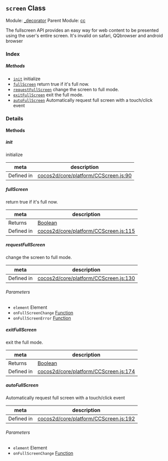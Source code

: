## `screen` Class



Module: [_decorator](../modules/_decorator.md)
Parent Module: [cc](../modules/cc.md)


The fullscreen API provides an easy way for web content to be presented using the user's entire screen.
It's invalid on safari, QQbrowser and android browser



### Index



##### Methods

  - [`init`](#init) initialize
  - [`fullScreen`](#fullscreen) return true if it's full now.
  - [`requestFullScreen`](#requestfullscreen) change the screen to full mode.
  - [`exitFullScreen`](#exitfullscreen) exit the full mode.
  - [`autoFullScreen`](#autofullscreen) Automatically request full screen with a touch/click event



### Details




<!-- Method Block -->
#### Methods


##### init

initialize

| meta | description |
|------|-------------|
| Defined in | [cocos2d/core/platform/CCScreen.js:90](https://github.com/cocos-creator/engine/blob/94144e364133d0ac0b7b75fc548bfd85ef398b59/cocos2d/core/platform/CCScreen.js#L90) |



##### fullScreen

return true if it's full now.

| meta | description |
|------|-------------|
| Returns | <a href="https://developer.mozilla.org/en/JavaScript/Reference/Global_Objects/Boolean" class="crosslink external" target="_blank">Boolean</a> 
| Defined in | [cocos2d/core/platform/CCScreen.js:115](https://github.com/cocos-creator/engine/blob/94144e364133d0ac0b7b75fc548bfd85ef398b59/cocos2d/core/platform/CCScreen.js#L115) |



##### requestFullScreen

change the screen to full mode.

| meta | description |
|------|-------------|
| Defined in | [cocos2d/core/platform/CCScreen.js:130](https://github.com/cocos-creator/engine/blob/94144e364133d0ac0b7b75fc548bfd85ef398b59/cocos2d/core/platform/CCScreen.js#L130) |

###### Parameters
- `element` Element 
- `onFullScreenChange` <a href="https://developer.mozilla.org/en/JavaScript/Reference/Global_Objects/Function" class="crosslink external" target="_blank">Function</a> 
- `onFullScreenError` <a href="https://developer.mozilla.org/en/JavaScript/Reference/Global_Objects/Function" class="crosslink external" target="_blank">Function</a> 


##### exitFullScreen

exit the full mode.

| meta | description |
|------|-------------|
| Returns | <a href="https://developer.mozilla.org/en/JavaScript/Reference/Global_Objects/Boolean" class="crosslink external" target="_blank">Boolean</a> 
| Defined in | [cocos2d/core/platform/CCScreen.js:174](https://github.com/cocos-creator/engine/blob/94144e364133d0ac0b7b75fc548bfd85ef398b59/cocos2d/core/platform/CCScreen.js#L174) |



##### autoFullScreen

Automatically request full screen with a touch/click event

| meta | description |
|------|-------------|
| Defined in | [cocos2d/core/platform/CCScreen.js:192](https://github.com/cocos-creator/engine/blob/94144e364133d0ac0b7b75fc548bfd85ef398b59/cocos2d/core/platform/CCScreen.js#L192) |

###### Parameters
- `element` Element 
- `onFullScreenChange` <a href="https://developer.mozilla.org/en/JavaScript/Reference/Global_Objects/Function" class="crosslink external" target="_blank">Function</a> 



